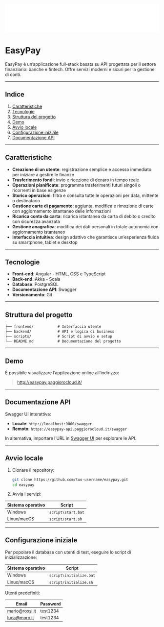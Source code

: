 ![EasyPay](frontend/public/logo-white.png)

# EasyPay

EasyPay è un’applicazione full-stack basata su API progettata per il settore finanziario: banche e
fintech. Offre servizi moderni e sicuri per la gestione di conti.

---

## Indice

1. [Caratteristiche](#caratteristiche)
2. [Tecnologie](#tecnologie)
3. [Struttura del progetto](#struttura-del-progetto)
4. [Demo](#demo)
5. [Avvio locale](#avvio-locale)
6. [Configurazione iniziale](#configurazione-iniziale)
7. [Documentazione API](#documentazione-api)

---

## Caratteristiche

- **Creazione di un utente**: registrazione semplice e accesso immediato per iniziare a gestire le finanze
- **Trasferimento fondi**: invio e ricezione di denaro in tempo reale
- **Operazioni pianificate**: programma trasferimenti futuri singoli o ricorrenti in base esigenze
- **Storico operazioni**: filtra e consulta tutte le operazioni per data, mittente o destinatario
- **Gestione carte di pagamento**: aggiunta, modifica e rimozione di carte con aggiornamento istantaneo delle
  informazioni
- **Ricarica conto da carta**: ricarica istantanea da carta di debito o credito con sicurezza avanzata
- **Gestione anagrafica**: modifica dei dati personali in totale autonomia con aggiornamento istantaneo
- **Interfaccia intuitiva**: design adattivo che garantisce un’esperienza fluida su smartphone, tablet e desktop

---

## Tecnologie

- **Front-end**: Angular - HTML, CSS e TypeScript
- **Back-end**: Akka - Scala
- **Database**: PostgreSQL
- **Documentazione API**: Swagger
- **Versionamento**: Git

---

## Struttura del progetto

```
├── frontend/           # Interfaccia utente
├── backend/            # API e logica di business
├── scripts/            # Script di avvio e setup
└── README.md           # Documentazione del progetto
```

---

## Demo

È possibile visualizzare l’applicazione online all’indirizzo:

> http://easypay.paggiorocloud.it/

---

## Documentazione API

Swagger UI interattiva:

- **Locale**: `http://localhost:9000/swagger`
- **Remoto**: `https://easypay-api.paggiorocloud.it/swagger`

In alternativa, importare l’URL in [Swagger UI](https://petstore.swagger.io/) per esplorare le API.

---

## Avvio locale

1. Clonare il repository:
   ```bash
   git clone https://github.com/tuo-username/easypay.git
   cd easypay
   ```
2. Avvia i servizi:

| Sistema operativo | Script             |
|-------------------|--------------------|
| Windows           | `script\start.bat` |
| Linux/macOS       | `script/start.sh`  |

---

## Configurazione iniziale

Per popolare il database con utenti di test, eseguire lo script di inizializzazione:

| Sistema operativo | Script                  |
|-------------------|-------------------------|
| Windows           | `script\initialize.bat` |
| Linux/macOS       | `script/initialize.sh`  |

Utenti predefiniti:

| Email          | Password |
|----------------|----------|
| mario@rossi.it | test1234 |
| luca@moro.it   | test1234 |